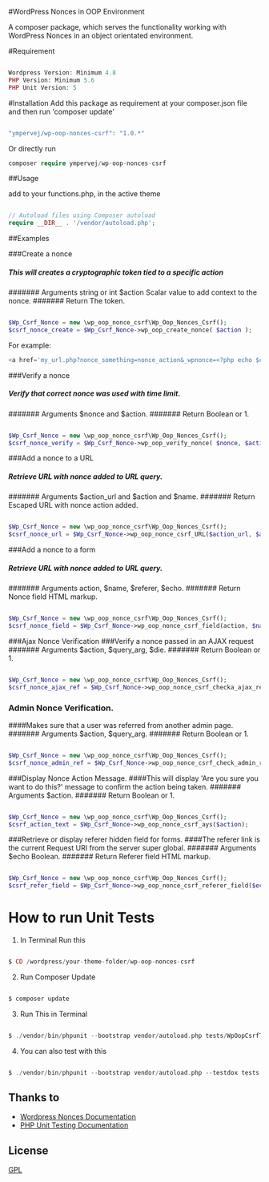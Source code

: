 #WordPress Nonces in OOP Environment

A composer package, which serves the functionality working with WordPress Nonces in an object orientated environment.

#Requirement

```php

Wordpress Version: Minimum 4.8
PHP Version: Minimum 5.6
PHP Unit Version: 5

```

#Installation
Add this package as requirement at your composer.json file and then run 'composer update'

```php

"ympervej/wp-oop-nonces-csrf": "1.0.*"

```


Or directly run

```php
composer require ympervej/wp-oop-nonces-csrf

```

##Usage

add to your functions.php, in the active theme

```php

// Autoload files using Composer autoload
require __DIR__ . '/vendor/autoload.php';

```

##Examples

###Create a nonce

##### This will creates a cryptographic token tied to a specific action
####### Arguments string or int $action Scalar value to add context to the nonce.
####### Return The token.

```php

$Wp_Csrf_Nonce = new \wp_oop_nonce_csrf\Wp_Oop_Nonces_Csrf();
$csrf_nonce_create = $Wp_Csrf_Nonce->wp_oop_create_nonce( $action );

```

For example:

```php
<a href='my_url.php?nonce_something=nonce_action&_wpnonce=<?php echo $csrf_nonce_create; ?>'>Your Nonce Action</a>
```

###Verify a nonce
##### Verify that correct nonce was used with time limit.
####### Arguments $nonce and $action.
####### Return Boolean or 1.


```php

$Wp_Csrf_Nonce = new \wp_oop_nonce_csrf\Wp_Oop_Nonces_Csrf();
$csrf_nonce_verify = $Wp_Csrf_Nonce->wp_oop_verify_nonce( $nonce, $action );

```
###Add a nonce to a URL
##### Retrieve URL with nonce added to URL query.
####### Arguments $action_url and $action and $name.
####### Return Escaped URL with nonce action added.

```php

$Wp_Csrf_Nonce = new \wp_oop_nonce_csrf\Wp_Oop_Nonces_Csrf();
$csrf_nonce_url = $Wp_Csrf_Nonce->wp_oop_nonce_csrf_URL($action_url, $action, $name );

```
###Add a nonce to a form
##### Retrieve URL with nonce added to URL query.
####### Arguments action, $name, $referer, $echo.
####### Return Nonce field HTML markup.

```php

$Wp_Csrf_Nonce = new \wp_oop_nonce_csrf\Wp_Oop_Nonces_Csrf();
$csrf_nonce_field = $Wp_Csrf_Nonce->wp_oop_nonce_csrf_field(action, $name, $referer, $echo );

```
###Ajax Nonce Verification
###Verify a nonce passed in an AJAX request
####### Arguments $action, $query_arg, $die.
####### Return Boolean or 1.

```php

$Wp_Csrf_Nonce = new \wp_oop_nonce_csrf\Wp_Oop_Nonces_Csrf();
$csrf_nonce_ajax_ref = $Wp_Csrf_Nonce->wp_oop_nonce_csrf_checka_ajax_referer($action, $query_arg, $die);

```
### Admin Nonce Verification.
####Makes sure that a user was referred from another admin page.
####### Arguments $action, $query_arg.
####### Return Boolean or 1.

```php

$Wp_Csrf_Nonce = new \wp_oop_nonce_csrf\Wp_Oop_Nonces_Csrf();
$csrf_nonce_admin_ref = $Wp_Csrf_Nonce->wp_oop_nonce_csrf_check_admin_referer($action, $query_arg);
```
###Display Nonce Action Message.
####This will display 'Are you sure you want to do this?' message to confirm the action being taken.
####### Arguments $action.
####### Return Boolean or 1.

```php

$Wp_Csrf_Nonce = new \wp_oop_nonce_csrf\Wp_Oop_Nonces_Csrf();
$csrf_action_text = $Wp_Csrf_Nonce->wp_oop_nonce_csrf_ays($action);

```
###Retrieve or display referer hidden field for forms.
####The referer link is the current Request URI from the server super global.
####### Arguments $echo Boolean.
####### Return Referer field HTML markup.

```php

$Wp_Csrf_Nonce = new \wp_oop_nonce_csrf\Wp_Oop_Nonces_Csrf();
$csrf_refer_field = $Wp_Csrf_Nonce->wp_oop_nonce_csrf_referer_field($echo);

```

# How to run Unit Tests
1. In Terminal Run this
```php

$ CD /wordpress/your-theme-folder/wp-oop-nonces-csrf

```
2. Run Composer Update
```php

$ composer update

```
3. Run This in Terminal
```php

$ ./vendor/bin/phpunit --bootstrap vendor/autoload.php tests/WpOopCsrfTest

```
4. You can also test with this
```php

$ ./vendor/bin/phpunit --bootstrap vendor/autoload.php --testdox tests

```
## Thanks to
* [Wordpress Nonces Documentation](https://codex.wordpress.org/WordPress_Nonces)
* [PHP Unit Testing Documentation](https://phpunit.de)

## License

[GPL](http://www.gnu.org/licenses/gpl-2.0.html)
